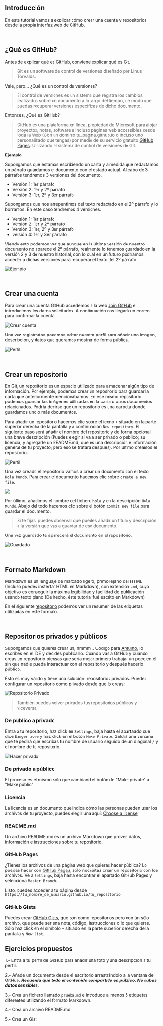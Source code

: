 ## Introducción

En este tutorial vamos a explicar cómo crear una cuenta y repositorios desde la propia interfaz web de GitHub.



<br />



## ¿Qué es GitHub?

Antes de explicar qué es GitHub, conviene explicar qué es Git.

> Git es un software de control de versiones diseñado por Linus Torvalds.

Vale, pero... ¿Qué es un control de versiones?

> El control de versiones es un sistema que registra los cambios realizados sobre un documento a lo largo del tiempo, de modo que puedas recuperar versiones específicas de dicho documento.

Entonces, ¿Qué es GitHub?

> GitHub es una plataforma en línea, propiedad de Microsoft para alojar proyectos, notas, software e incluso páginas web accessibles desde toda la Web (Con un dominio tu_pagina.github.io o incluso uno personalizado que tengas) por medio de su servicio gratuito [GitHub Pages](https://pages.github.com). Utilizando el sistema de control de versiones de Git.

**Ejemplo**

Supongamos que estamos escribiendo un carta y a medida que redactamos un párrafo guardamos el documento con el estado actual. Al cabo de 3 párrafos tendremos 3 versiones del documento.

- Versión 1: 1er párrafo
- Versión 2: 1er y 2º párrafo
- Versión 3: 1er, 2º y 3er párrafo

Supongamos que nos arrepentimos del texto redactado en el 2º párrafo y lo borramos. En este caso tendremos 4 versiones.

- Versión 1: 1er párrafo
- Versión 2: 1er y 2º párrafo
- Versión 3: 1er, 2º y 3er párrafo
- versión 4: 1er y 3er párrafo

Viendo esto podemos ver que aunque en la última versión de nuestro documento no aparece el 2º párrafo, realmente lo tenemos guardado en la versión 2 y 3 de nuestro historial, con lo cual en un futuro podríamos acceder a dichas versiones para recuperar el texto del 2º párrafo.

![](img/carta.jpg "Ejemplo")



<br />



## Crear una cuenta

Para crear una cuenta GitHub accedemos a la web [Join GitHub](https://github.com/join) e introducimos los datos solicitados. A continuación nos llegará un correo para confirmar la cuenta.

![](img/join.jpg "Crear cuenta")

Una vez registrados podemos editar nuestro perfil para añadir una imagen, descripción, y datos que queramos mostrar de forma pública.

![](img/perfil.jpg "Perfil")



<br />



## Crear un repositorio

En Git, un repositorio es un espacio utilizado para almacenar algún tipo de información. Por ejemplo, podemos crear un repositorio para guardar la carta que anteriormente mencionábamos. En ese mismo repositorio podemos guardar las imágenes utilizadas en la carta u otros documentos relacionados. Podría decirse que un repositorio es una carpeta donde guardamos uno o más documentos.

Para añadir un repositorio hacemos clic sobre el icono `+` situado en la parte superior derecha de la pantalla y a continuación `New repository`. El siguiente paso será añadir el nombre del repositorio y de forma opcional una breve descripción (Puedes elegir si va a ser privado o público; su licencia, y agregarle un README.md, que es una descripción e información general de tu proyecto; pero éso se tratará después). Por último creamos el repositorio.

![](img/perfil.jpg "Perfil")

Una vez creado el repositorio vamos a crear un documento con el texto `Hola Mundo`. Para crear el documento hacemos clic sobre `create a new file`.

![](img/file.jpg)

Por último, añadimos el nombre del fichero `hola` y en la descripción `Hola Mundo`. Abajo del todo hacemos clic sobre el botón `Commit new file` para guardar el documento. 

> Si te fijas, puedes observar que puedes añadir un título y descripción a la versión que vas a guardar de ese documento.

Una vez guardado te aparecerá el documento en el repositorio.

![](img/guardado.jpg "Guardado")



<br />



## Formato Markdown

Markdown es un lenguaje de marcado ligero, primo lejano del HTML (Incluso puedes instertar HTML en Markdown), con extensión `.md`, cuyo objetivo es conseguir la máxima legibilidad y facilidad de publicación usando texto plano (De hecho, éste tutorial fué escrito en Markdown).

En el siguiente [repositorio](https://github.com/adam-p/markdown-here/wiki/Markdown-Cheatsheet) podemos ver un resumen de las etiquetas utilizadas en este formato.



<br />



## Repositorios privados y públicos

Supongamos que quieres crear un, hmmm... Código para [Arduino](https://www.programoergosum.es/tutoriales/tags/arduino), lo escribes en el IDE y decides publicarlo. Cuando vas a GitHub y cuando creas un repositorio piensas que sería mejor primero trabajar un poco en él sin que nadie pueda interactuar con el repositorio y después hacerlo público.

Ésto es muy válido y tiene una solución: repositorios privados. Puedes configurar un repositorio como privado desde que lo creas:

![](img/repo_privado.png "Repositorio Privado")

> También puedes volver privados tus repositorios públicos y viceversa.

### De público a privado

Entra a tu repositorio, haz click en `Settings`, baja hasta el apartaado que dice `Danger zone` y haz click en el botón `Make Private`. Saldrá una ventana que te pedirá que escribas tu nombre de usuario seguido de un diagonal `/` y el nombre de tu repositorio.

![](img/make_private.png "Hacer privado")

### De privado a público

El proceso es el mismo sólo que cambiand el botón de "Make private" a "Make public"

### Licencia

La licencia es un documento que indica cómo las personas pueden usar los archivos de tu proyecto, puedes elegir una aquí:
[Choose a license](https://choosealicense.com/)

### README.md

Un archivo README.md es un archivo Markdown que provee datos, información e instrucciones sobre tu repositorio.

### GitHub Pages

¿Tienes los archivos de una página web que quieras hacer pública? Lo puedes hacer con [GitHub Pages](https://pages.github.com), sólo necesitas crear un repositorio con los archivos. Ve a `Settings`, baja hasta encontrar el apartado GitHub Pages y selecciona `Master Branch`.

Listo, puedes acceder a tu página desde `https://tu_nombre_de_usuario.github.io/tu_repositorio`

### GitHub Gists

Puedes crear [GitHub Gists](https://gists.github.com), que son como repositorios pero con ún sólo archivo, que puede ser una nota, código, instrucciones o lo que quieras. Sólo haz click en el símbolo `+` situado en la parte superior derecha de la pantalla y `New Gist`. 


## Ejercicios propuestos

1.- Entra a tu perfil de GitHub para añadir una foto y una descripción a tu perfil.

2.- Añade un documento desde el escritorio arrastrándolo a la ventana de GitHub. **_Recuerda que todo el contenido compartido es público. No subas datos sensibles_**.

3.- Crea un fichero llamado `prueba.md` e introduce al menos 5 etiquetas diferentes utilizando el formato Markdown.

4.- Crea un archivo README.md

5.- Crea un Gist
